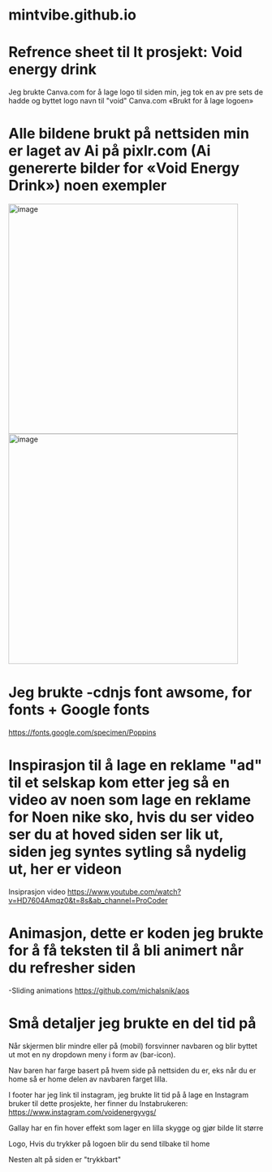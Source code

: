 # mintvibe.github.io

# Refrence sheet til It prosjekt: Void energy drink

Jeg brukte Canva.com for å lage logo til siden min, jeg tok en av pre sets de hadde og byttet logo navn til "void"
Canva.com «Brukt for å lage logoen»

# Alle bildene brukt på nettsiden min er laget av Ai på pixlr.com (Ai genererte bilder for «Void Energy Drink») noen exempler
<img width="452" alt="image" src="https://github.com/MintVibe/mintvibe.github.io/assets/82243184/d64cfc32-c643-45f7-8174-7662177c2db9">
<img width="452" alt="image" src="https://github.com/MintVibe/mintvibe.github.io/assets/82243184/4967e34f-945a-4f64-84e4-d0a345a18d4e">

# Jeg brukte -cdnjs font awsome, for fonts + Google fonts
https://fonts.google.com/specimen/Poppins

# Inspirasjon til å lage en reklame "ad" til et selskap kom etter jeg så en video av noen som lage en reklame for Noen nike sko, hvis du ser video ser du at hoved siden ser lik ut, siden jeg syntes sytling så nydelig ut, her er videon
Insiprasjon video https://www.youtube.com/watch?v=HD7604Amqz0&t=8s&ab_channel=ProCoder

# Animasjon, dette er koden jeg brukte for å få teksten til å bli animert når du refresher siden
-Sliding animations https://github.com/michalsnik/aos

# Små detaljer jeg brukte en del tid på

Når skjermen blir mindre eller på (mobil) forsvinner navbaren og blir byttet ut mot en ny dropdown meny i form av (bar-icon).


Nav baren har farge basert på hvem side på nettsiden du er, eks når du er home så er home delen av navbaren farget lilla.

I footer har jeg link til instagram, jeg brukte lit tid på å lage en Instagram bruker til dette prosjekte, her finner du Instabrukeren: https://www.instagram.com/voidenergyvgs/

Gallay har en fin hover effekt som lager en lilla skygge og gjør bilde lit større 

Logo, Hvis du trykker på logoen blir du send tilbake til home

Nesten alt på siden er "trykkbart"


